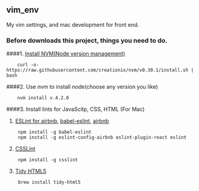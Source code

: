 ## vim_env
My vim settings, and mac development for front end.


### Before downloads this project, things you need to do.

####1. [Install NVM(Node version management)](https://github.com/creationix/nvm)

        curl -o- https://raw.githubusercontent.com/creationix/nvm/v0.30.1/install.sh | bash

####2. Use nvm to install node(choose any version you like)
    
        nvm install v.4.2.0

####3. Install lints for JavaScitp, CSS, HTML (For Mac)

1. [ESLint for airbnb](https://www.npmjs.com/package/eslint-config-airbnb), [babel-eslint](https://github.com/babel/babel-eslint), [airbnb](https://github.com/airbnb/javascript)

        npm install -g babel-eslint
        npm install -g eslint-config-airbnb eslint-plugin-react eslint

2. [CSSLint](https://github.com/CSSLint/csslint)
        
        npm install -g csslint

3. [Tidy HTML5](http://www.html-tidy.org/)

        brew install tidy-html5

